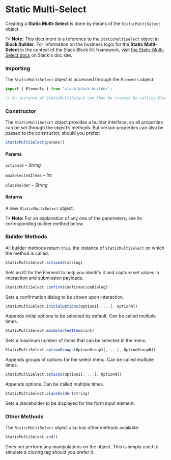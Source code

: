 # Static Multi-Select

Creating a **Static Multi-Select** is done by means of the `StaticMultiSelect` object.

?> **Note:** This document is a reference to the `StaticMultiSelect` object in **Block Builder**. For information on the business logic for the **Static Multi-Select** in the context of the Slack Block Kit framework, visit [the Static Multi-Select docs](https:&#x2F;&#x2F;api.slack.com&#x2F;reference&#x2F;block-kit&#x2F;block-elements#static_multi_select) on Slack's doc site.

### Importing

The `StaticMultiSelect` object is accessed through the `Elements` object:

```javascript
import { Elements } from 'slack-block-builder';

// An instance of StaticMultiSelect can then be created by calling Elements.StaticMultiSelect();
```


### Constructor

The `StaticMultiSelect` object provides a builder interface, so all properties can be set through the object’s methods. But certain properties can also be passed to the constructor, should you prefer:

```javascript
StaticMultiSelect(params?)
```

#### Params

`actionId` – *String*

`maxSelectedItems` – *Int*

`placeholder` – *String*

#### Returns

A new `StaticMultiSelect` object.

?> **Note:** For an explanation of any one of the parameters, see its corresponding builder method below.

### Builder Methods

All builder methods return `this`, the instance of `StaticMultiSelect` on which the method is called.

```javascript
StaticMultiSelect.actionId(string)
```

Sets an ID for the Element to help you identify it and capture set values in interaction and submission payloads.
```javascript
StaticMultiSelect.confirm(ConfirmationDialog)
```

Sets a confirmation dialog to be shown upon interaction.
```javascript
StaticMultiSelect.initialOptions(Option1[, ...[, OptionN])
```

Appends initial options to be selected by default. Can be called multiple times.
```javascript
StaticMultiSelect.maxSelectedItems(int)
```

Sets a maximum number of items that can be selected in the menu.
```javascript
StaticMultiSelect.optionGroups(OptionGroup1[, ...[, OptionGroupN])
```

Appends groups of options for the select menu. Can be called multiple times.
```javascript
StaticMultiSelect.options(Option1[, ...[, OptionN])
```

Appends options. Can be called multiple times.
```javascript
StaticMultiSelect.placeholder(string)
```

Sets a placeholder to be displayed for the form input element.


### Other Methods

The `StaticMultiSelect` object also has other methods available:

```javascript
StaticMultiSelect.end()
```

Does not perform any manipulations on the object. This is simply used to simulate a closing tag should you prefer it.

